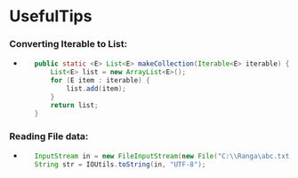 # UsefulTips



### Converting Iterable to List:
   - ```java
        public static <E> List<E> makeCollection(Iterable<E> iterable) {
	        List<E> list = new ArrayList<E>();
	        for (E item : iterable) {
	            list.add(item);
	        }
	        return list;
	    }
        ```
### Reading File data:
   - ```java
        InputStream in = new FileInputStream(new File("C:\\Ranga\abc.txt"));
        String str = IOUtils.toString(in, "UTF-8");
        ```
